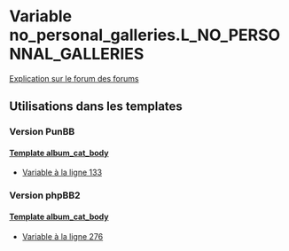 # Variable no_personal_galleries.L_NO_PERSONNAL_GALLERIES
[Explication sur le forum des forums](http://forum.forumactif.com/t294113-listing-des-variables#no_personal_galleries.L_NO_PERSONNAL_GALLERIES)

## Utilisations dans les templates

### Version PunBB

#### [Template album_cat_body](punbb/album_cat_body.md)
* [Variable à la ligne 133](../punbb/album_cat_body.tpl#L133)

### Version phpBB2

#### [Template album_cat_body](subsilver/album_cat_body.md)
* [Variable à la ligne 276](../subsilver/album_cat_body.tpl#L276)